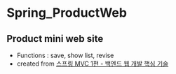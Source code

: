 # Spring_ProductWeb

## Product mini web site 
* Functions : save, show list, revise
* created from [스프링 MVC 1편 - 백엔드 웹 개발 핵심 기술](https://www.inflearn.com/course/%EC%8A%A4%ED%94%84%EB%A7%81-mvc-1# "스프링 MVC 1편 - 백엔드 웹 개발 핵심 기술")
